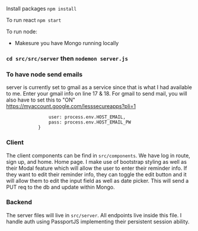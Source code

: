 Install packages
`npm install`

To run react
`npm start`

To run node:
* Makesure you have Mongo running locally
### `cd src/src/server` then `nodemon server.js`

### To have node send emails

server is currently set to gmail as a service since that is what I had available to me. Enter your gmail info on line 17 & 18. For gmail to send mail, you will also have to set this to "ON"
https://myaccount.google.com/lesssecureapps?pli=1

```auth: {
                user: process.env.HOST_EMAIL,
                pass: process.env.HOST_EMAIL_PW
            }
```

### Client
The client components can be find in `src/components`. We have log in route, sign up, and home.
Home page. I make use of bootstrap styling as well as their Modal feature which will allow the user to enter their reminder info. If they want to edit their reminder info, they can toggle the edit button and it will allow them to edit the input field as well as date picker. This will send a PUT req to the db and update within Mongo.

### Backend
The server files will live in `src/server`. All endpoints live inside this file. I handle auth using PassportJS implementing their persistent session ability.
